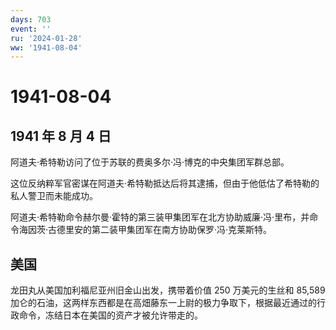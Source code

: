 ```yaml
---
days: 703
event: ''
ru: '2024-01-28'
ww: '1941-08-04'
---
```


# 1941-08-04

## 1941 年 8 月 4 日

阿道夫·希特勒访问了位于苏联的费奥多尔·冯·博克的中央集团军群总部。

这位反纳粹军官密谋在阿道夫·希特勒抵达后将其逮捕，但由于他低估了希特勒的私人警卫而未能成功。

阿道夫·希特勒命令赫尔曼·霍特的第三装甲集团军在北方协助威廉·冯·里布，并命令海因茨·古德里安的第二装甲集团军在南方协助保罗·冯·克莱斯特。

## 美国

龙田丸从美国加利福尼亚州旧金山出发，携带着价值 250 万美元的生丝和 85,589
加仑的石油，这两样东西都是在高畑藤东一上尉的极力争取下，根据最近通过的行政命令，冻结日本在美国的资产才被允许带走的。